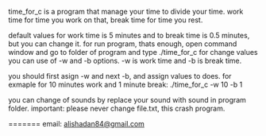 
time_for_c is a program that manage your time to divide your time. 
work time for time you work on that,
break time for time you rest. 

default values for work time is 5 minutes and to break time is 0.5 minutes, but you can change it.
for run program, thats enough, open command window and go to folder of program and type ./time_for_c
for change values you can use of -w and -b options.
-w is work time and -b is break time.

you should first asign -w and next -b, and assign values to does.
for exmaple for 10 minutes work and 1 minute break:
./time_for_c -w 10 -b 1

you can change of sounds by replace your sound with sound in program folder.
important: please never change file.txt, this crash program.

=======
email: alishadan84@gmail.com
